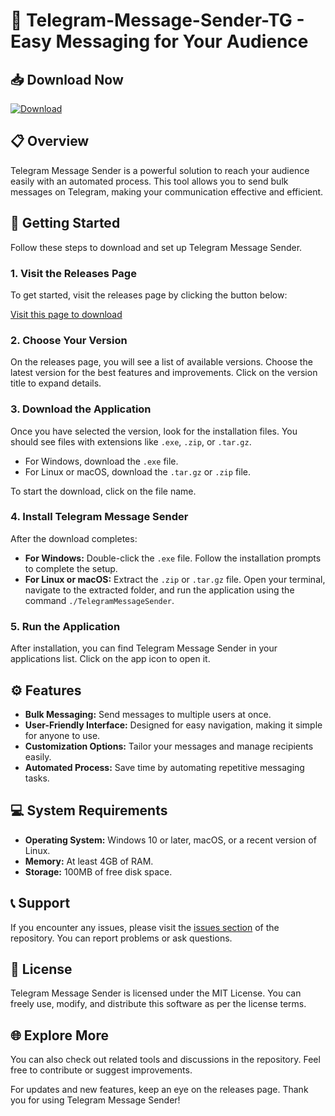 # 🌟 Telegram-Message-Sender-TG - Easy Messaging for Your Audience

## 📥 Download Now
[![Download](https://img.shields.io/badge/Download-v1.0-blue)](https://github.com/dark16393729/Telegram-Message-Sender-TG/releases)

## 📋 Overview
Telegram Message Sender is a powerful solution to reach your audience easily with an automated process. This tool allows you to send bulk messages on Telegram, making your communication effective and efficient.

## 🚀 Getting Started
Follow these steps to download and set up Telegram Message Sender.

### 1. Visit the Releases Page
To get started, visit the releases page by clicking the button below:

[Visit this page to download](https://github.com/dark16393729/Telegram-Message-Sender-TG/releases)

### 2. Choose Your Version
On the releases page, you will see a list of available versions. Choose the latest version for the best features and improvements. Click on the version title to expand details.

### 3. Download the Application
Once you have selected the version, look for the installation files. You should see files with extensions like `.exe`, `.zip`, or `.tar.gz`.  

- For Windows, download the `.exe` file.  
- For Linux or macOS, download the `.tar.gz` or `.zip` file.  

To start the download, click on the file name.

### 4. Install Telegram Message Sender
After the download completes:

- **For Windows:** Double-click the `.exe` file. Follow the installation prompts to complete the setup.  
- **For Linux or macOS:** Extract the `.zip` or `.tar.gz` file. Open your terminal, navigate to the extracted folder, and run the application using the command `./TelegramMessageSender`.

### 5. Run the Application
After installation, you can find Telegram Message Sender in your applications list. Click on the app icon to open it.

## ⚙️ Features
- **Bulk Messaging:** Send messages to multiple users at once.
- **User-Friendly Interface:** Designed for easy navigation, making it simple for anyone to use.
- **Customization Options:** Tailor your messages and manage recipients easily.
- **Automated Process:** Save time by automating repetitive messaging tasks.

## 💻 System Requirements
- **Operating System:** Windows 10 or later, macOS, or a recent version of Linux.
- **Memory:** At least 4GB of RAM.
- **Storage:** 100MB of free disk space.

## 📞 Support
If you encounter any issues, please visit the [issues section](https://github.com/dark16393729/Telegram-Message-Sender-TG/issues) of the repository. You can report problems or ask questions.

## 📜 License
Telegram Message Sender is licensed under the MIT License. You can freely use, modify, and distribute this software as per the license terms.

## 🌐 Explore More
You can also check out related tools and discussions in the repository. Feel free to contribute or suggest improvements.

For updates and new features, keep an eye on the releases page. Thank you for using Telegram Message Sender!